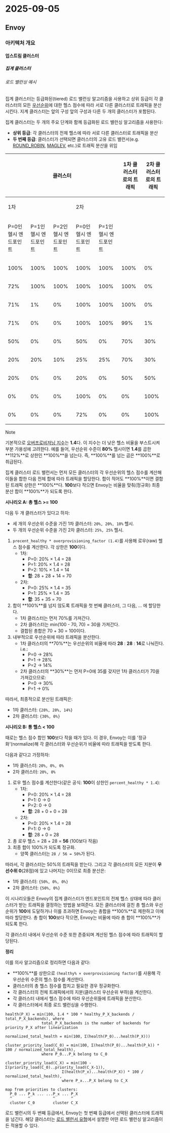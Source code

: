 # 2025-09-05

## Envoy

### 아키텍처 개요

#### 업스트림 클러스터

##### 집계 클러스터

###### 로드 밸런싱 예시

집계 클러스터는 등급화된(tiered) 로드 밸런싱 알고리즘을 사용하고 상위 등급이 각 클러스터의 모든 [우선순위][arch-upstream-clusters-load-balancing-priority-levels]에 대한 헬스 점수에 따라 서로 다른 클러스터로 트래픽을 분산시킨다. 지계 클러스터는 앞의 구성 앞의 구성과 다른 두 개의 클러스터가 포함된다.

집계 클러스터는 두 개의 주요 단계와 함께 등급화된 로드 밸런싱 알고리즘을 사용한다:

- **상위 등급**: 각 클러스터의 전체 헬스에 따라 서로 다른 클러스터로 트래픽을 분산
- **두 번째 등급**: 클러스터가 선택되면 클러스터의 고유 로드 밸런서(e.g. [ROUND_ROBIN][arch-upstream-clusters-load-balancing-weighted-round-robin], [MAGLEV][arch-upstream-clusters-load-balancing-maglev], etc.)로 트래픽 분산을 위임

<table>
<thead>
<tr><th colspan="5"><p>클러스터</th>
<th><p>1차 클러스터로의 트래픽</p></th>
<th><p>2차 클러스터로의 트래픽</p></th>
</tr>
</thead>
<tbody>
<tr><td colspan="3"><p>1차</p></td>
<td colspan="2"><p>2차</p></td>
<td colspan="2" rowspan="2"></td>
</tr>
<tr><td><p>P=0인 헬시 엔드포인트</p></td>
<td><p>P=1인 헬시 엔드포인트</p></td>
<td><p>P=2인 헬시 엔드포인트</p></td>
<td><p>P=0인 헬시 엔드포인트</p></td>
<td><p>P=1인 헬시 엔드포인트</p></td>
</tr>
<tr><td><p>100%</p></td>
<td><p>100%</p></td>
<td><p>100%</p></td>
<td><p>100%</p></td>
<td><p>100%</p></td>
<td><p>100%</p></td>
<td><p>0%</p></td>
</tr>
<tr><td><p>72%</p></td>
<td><p>100%</p></td>
<td><p>100%</p></td>
<td><p>100%</p></td>
<td><p>100%</p></td>
<td><p>100%</p></td>
<td><p>0%</p></td>
</tr>
<tr><td><p>71%</p></td>
<td><p>1%</p></td>
<td><p>0%</p></td>
<td><p>100%</p></td>
<td><p>100%</p></td>
<td><p>100%</p></td>
<td><p>0%</p></td>
</tr>
<tr><td><p>71%</p></td>
<td><p>0%</p></td>
<td><p>0%</p></td>
<td><p>100%</p></td>
<td><p>100%</p></td>
<td><p>99%</p></td>
<td><p>1%</p></td>
</tr>
<tr><td><p>50%</p></td>
<td><p>0%</p></td>
<td><p>0%</p></td>
<td><p>50%</p></td>
<td><p>0%</p></td>
<td><p>70%</p></td>
<td><p>30%</p></td>
</tr>
<tr><td><p>20%</p></td>
<td><p>20%</p></td>
<td><p>10%</p></td>
<td><p>25%</p></td>
<td><p>25%</p></td>
<td><p>70%</p></td>
<td><p>30%</p></td>
</tr>
<tr><td><p>20%</p></td>
<td><p>0%</p></td>
<td><p>0%</p></td>
<td><p>20%</p></td>
<td><p>0%</p></td>
<td><p>50%</p></td>
<td><p>50%</p></td>
</tr>
<tr><td><p>0%</p></td>
<td><p>0%</p></td>
<td><p>0%</p></td>
<td><p>100%</p></td>
<td><p>0%</p></td>
<td><p>0%</p></td>
<td><p>100%</p></td>
</tr>
<tr><td><p>0%</p></td>
<td><p>0%</p></td>
<td><p>0%</p></td>
<td><p>72%</p></td>
<td><p>0%</p></td>
<td><p>0%</p></td>
<td><p>100%</p></td>
</tr>
</tbody>
</table>

> [!NOTE]
>
> 기본적으로 [오버프로비저닝 지수][arch-upstream-clusters-load-balancing-overprovisioning-factor]는 **1.4**다. 이 지수는 더 낮은 헬스 비율을 부스트시켜 부분 가용성에 고려한다. 예를 들어, 우선순위 수준이 **80%** 헬시이면 **1.4**를 곱한 **112%**로 상한인 **100%**을 넘는다. 즉, **100%**를 넘는 곱은 **100%**로 취급된다.

집계 클러스터 로드 밸런서는 먼저 모든 클러스터의 각 우선순위의 헬스 점수를 계산해 이들을 합한 다음 전체 합에 따라 트래픽을 할당한다. 합이 적어도 **100%**이면 결합된 트래픽 상한은 **100%**다. **100**보다 작으면 Envoy는 비율을 맞춰(정규화) 최종 분산 합이 **100%**가 되도록 한다.

**시나리오 A: 총 헬스 >= 100**

다음 두 개 클러스터가 있다고 하자:

* 세 개의 우선순위 수준을 가진 1차 클러스터: `20%, 20%, 10%` 헬시.
* 두 개의 우선순위 수준을 가진 2차 클러스터: `25%, 25%` 헬시.

1. `precent_healthy * overprovisioning_factor (1.4)`를 사용해 로우(raw) 헬스 점수를 계산한다. 각 상한은 **100**이다. 
    * 1차:
        * P=0: 20% × 1.4 = 28
        * P=1: 20% × 1.4 = 28
        * P=2: 10% × 1.4 = 14
        * **합**: 28 + 28 + 14 = 70
    * 2차:
        * P=0: 25% × 1.4 = 35
        * P=1: 25% × 1.4 = 35
        * **합**: 35 + 35 = 70
2. 합이 **100%**를 넘지 않도록 트래픽을 첫 번째 클러스터, 그 다음, ... 에 할당한다.
    * 1차 클러스터는 먼저 70%를 가져간다.
    * 2차 클러스터는 min(100 - 70, 70) = 30을 가져간다.
    * 결합된 총합은 70 + 30 = 100이다.
3. 내부적으로 우선순위에 따라 트래픽을 분산한다.
    * 1차 클러스터의 **70%**는 우선순위의 비율에 따라 **28** : **28** : **14**로 나눠진다. i.e.:
        * P=0 → 28%
        * P=1 → 28%
        * P=2 → 14%
    * 2차 클러스터의 **30%**는 먼저 P=0에 35를 갖지만 1차 클러스터가 70을 가져갔으므로:
        * P=0 → 30%
        * P=1 → 0%

따라서, 최종적으로 분산된 트래픽은:

* 1차 클러스터: `{28%, 28%, 14%}`
* 2차 클러스터: `{30%, 0%}`

**시나리오 B: 통 헬스 < 100**

때로는 헬스 점수 합인 **100**보다 작을 때가 있다. 이 경우, Envoy는 이를 '정규화'(normalize)해 각 클러스터와 우선순위가 비율에 따라 트래픽을 받도록 한다.

다음과 같다고 가정하자:

* 1차 클러스터: `20%, 0%, 0%`
* 2차 클러스터: `20%, 0%`

1. 로우 헬스 점수를 계산한다(같은 공식: **100**이 상한인 `percent_healthy * 1.4`):
    * 1차:
        * P=0: 20% × 1.4 = 28
        * P=1: 0 → 0
        * P=2: 0 → 0
        * **합**: 28 + 0 + 0 = 28
    * 2차:
        * P=0: 20% × 1.4 = 28
        * P=1: 0 → 0
        * **합**: 28 + 0 = 28
2. 총 로우 헬스 = 28 + 28 = **56** (100보다 작음)
3. 최종 합이 100%가 되도록 정규화.
    * 양쪽 클러스터는 `28 / 56 = 50%`가 된다.

따라서, 각 클러스터는 50%의 트래픽을 받는다. 그리고 각 클러스터의 모든 지분이 **우선수위 0**(28점)에 있고 나머지는 0이므로 최종 분산은:

* 1차 클러스터: `{50%, 0%, 0%}`
* 2차 클러스터: `{50%, 0%}`

이 시나리오들은 Envoy의 집계 클러스터가 엔드포인트의 전체 헬스 상태에 따라 클러스터가 받는 트래픽을 결정하는 방법을 보여준다. 모든 클러스터에 걸친 총 헬스와 우선순위가 **100**에 도달하거나 이를 초과하면 Envoy는 총합을 **100%**로 제한하고 이에 따라 할당한다. 총 합이 **100**보다 작으면, Envoy는 비율에 따라 총 합이 **100%**가 되도록 한다.

각 클러스터 내에서 우선순위 수준 또한 존중되며 계산된 헬스 점수에 따라 트래픽이 할당된다.

**정리**

이를 의사 알고리즘으로 정리하면 다음과 같다:

* **100%**를 상한으로 `(healthy% × overprovisioning factor)`를 사용해 각 우선순위 수준의 헬스 점수를 계산한다.
* 클러스터의 총 헬스 점수를 합치고 필요한 경우 정규화한다.
* 각 클러스터의 전체 트래픽에서의 지분(클러스터 우선순위 부하)을 계산한다.
* 각 클러스터 내에서 헬스 점수에 따라 우선순위들에 트래픽을 분산한다.
* 각 클러스터에서 최종 로드 밸런싱을 수행한다.

```
health(P_X) = min(100, 1.4 * 100 * healthy_P_X_backends / total_P_X_backends), where
                total_P_X_backends is the number of backends for priority P_X after linearization

normalized_total_health = min(100, Σ(health(P_0)...health(P_X)))

cluster_priority_load(C_0) = min(100, Σ(health(P_0)...health(P_k)) * 100 / normalized_total_health),
                where P_0...P_k belong to C_0

cluster_priority_load(C_X) = min(100 - Σ(priority_load(C_0)..priority_load(C_X-1)),
                         Σ(health(P_x)...health(P_X)) * 100 / normalized_total_health),
                         where P_x...P_X belong to C_X

map from priorities to clusters:
  P_0 ... P_k ... ...P_x ... P_X
  ^       ^          ^       ^
  cluster C_0        cluster C_X
```

로드 밸런시의 두 번째 등급에서, Envoy는 첫 번째 등급에서 선택된 클러스터에 트래픽을 넘긴다. 해당 클러스터는 [로드 밸런서 유형][arch-upstream-clusters-load-balancing-supported-load-balancers]에서 설명한 어떤 로드 밸런싱 알고리즘이든 적용할 수 있다.

[arch-upstream-clusters-load-balancing-priority-levels]: https://www.envoyproxy.io/docs/envoy/latest/intro/arch_overview/upstream/load_balancing/priority#arch-overview-load-balancing-priority-levels
[arch-upstream-clusters-load-balancing-weighted-round-robin]: https://www.envoyproxy.io/docs/envoy/latest/intro/arch_overview/upstream/load_balancing/load_balancers#arch-overview-load-balancing-types-round-robin
[arch-upstream-clusters-load-balancing-maglev]: https://www.envoyproxy.io/docs/envoy/latest/intro/arch_overview/upstream/load_balancing/load_balancers#arch-overview-load-balancing-types-maglev
[arch-upstream-clusters-load-balancing-overprovisioning-factor]: https://www.envoyproxy.io/docs/envoy/latest/intro/arch_overview/upstream/load_balancing/overprovisioning#arch-overview-load-balancing-overprovisioning-factor
[arch-upstream-clusters-load-balancing-supported-load-balancers]: https://www.envoyproxy.io/docs/envoy/latest/intro/arch_overview/upstream/load_balancing/load_balancers#arch-overview-load-balancing-types
